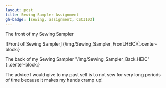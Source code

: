 ```yaml
---
layout: post
title: Sewing Sampler Assignment 
gh-badge: [sewing, assignment, CSCI103]
---
```


The front of my Sewing Sampler 

![Front of Sewing Sampler] (/img/Sewing_Sampler_Front.HEIC){:.center-block:}

The back of my Sewing Sampler 
"/img/Sewing_Sampler_Back.HEIC"{:.center-block:}

The advice I would give to my past self is to not sew for very long periods of time because it makes my hands cramp up! 
